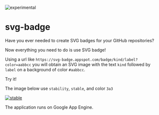![experimental](https://svg-badge.appspot.com/badge/stability/experimental?cb)

# svg-badge

Have you ever needed to create SVG badges for your GitHub repositories?

Now everything you need to do is use SVG badge!

Using a url like `https://svg-badge.appspot.com/badge/kind/label?color=aabbcc`
you will obtain an SVG image with the text `kind` followed by `label` on a
background of color `#aabbcc`.

Try it!

The image below use `stability`, `stable`, and color `3a3`

[![stable](https://svg-badge.appspot.com/badge/stability/stable?color=3a3&cb)](https://svg-badge.appspot.com/badge/stability/stable?color=3a3)

The application runs on Google App Engine.
